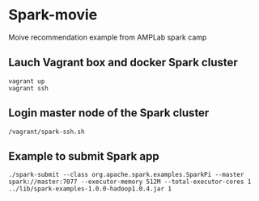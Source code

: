# Spark-movie

Moive recommendation example from AMPLab spark camp 

## Lauch Vagrant box and docker Spark cluster

```
vagrant up
vagrant ssh
```

## Login master node of the Spark cluster
```
/vagrant/spark-ssh.sh
```

## Example to submit Spark app
```
./spark-submit --class org.apache.spark.examples.SparkPi --master spark://master:7077 --executor-memory 512M --total-executor-cores 1 ../lib/spark-examples-1.0.0-hadoop1.0.4.jar 1
```